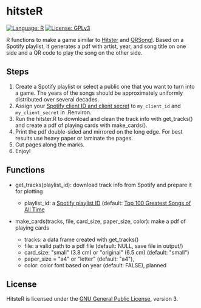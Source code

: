 # hitsteR

[![Language: R](https://img.shields.io/badge/Language-R-blue?logo=r)][r]
[![License: GPLv3](https://img.shields.io/badge/License-GPLv3-blue.svg)][gplv3]

R functions to make a game similar to [Hitster][hitster] and [QRSong!][qrsong]. Based on a Spotify playlist, it generates a pdf with artist, year, and song title on one side and a QR code to play the song on the other side.

## Steps

1. Create a Spotify playlist or select a public one that you want to turn into a game. The years of the songs should be approximately uniformly distributed over several decades. 
1. Assign your [Spotify client ID and client secret][spotify-dev] to `my_client_id` and `my_client_secret` in .Renviron. 
3. Run the hitster.R to download and clean the track info with get_tracks() and create a pdf of playing cards with make_cards().
4. Print the pdf double-sided and mirrored on the long edge. For best results use heavy paper or laminate the pages.
5. Cut pages along the marks.
6. Enjoy!

## Functions

- get_tracks(playlist_id): download track info from Spotify and prepare it for plotting 
  - playlist_id: a [Spotify playlist ID][playlist-id] (default: [Top 100 Greatest Songs of All Time](https://open.spotify.com/playlist/6i2Qd6OpeRBAzxfscNXeWp?si=b7546d23b6284203)

- make_cards(tracks, file, card_size, paper_size, color): make a pdf of playing cards
  - tracks: a data frame created with get_tracks()
  - file: a valid path to a pdf file (default: NULL, save file in output/)
  - card_size: "small" (3.8 cm) or "original" (6.5 cm) (default: "small")
  - paper_size = "a4" or "letter" (default: "a4"),
  - color: color font based on year (default: FALSE), planned

## License

HitsteR is licensed under the [GNU General Public License][gplv3], version 3.

[r]:       https://www.r-project.org/
[gplv3]:   https://www.gnu.org/licenses/gpl-3.0.html
[hitster]: https://boardgamegeek.com/boardgame/318243/hitster
[qrsong]:  https://www.qrsong.io/
[howplay]: https://hitstergame.com/en-us/how-to-play-premium/
[spotify-dev]: https://developer.spotify.com/my-applications/#!/applications
[playlist-id]: https://developer.spotify.com/documentation/web-api/concepts/spotify-uris-ids
